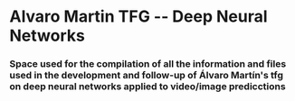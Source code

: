 # Alvaro Martin TFG -- Deep Neural Networks

### Space used for the compilation of all the information and files used in the development and follow-up of Álvaro Martín's tfg on deep neural networks applied to video/image predicctions

